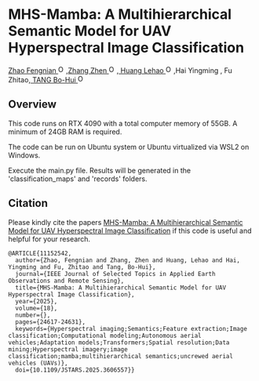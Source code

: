 # MHS-Mamba: A Multihierarchical Semantic Model for UAV Hyperspectral Image Classification

<a href="https://orcid.org/0009-0006-0081-7311"> Zhao Fengnian <img alt="ORCID logo" src="https://info.orcid.org/wp-content/uploads/2019/11/orcid_16x16.png" width="16" height="16" /></a>,<a href="https://orcid.org/0000-0002-2300-7112">Zhang Zhen <img alt="ORCID logo" src="https://info.orcid.org/wp-content/uploads/2019/11/orcid_16x16.png" width="16" height="16" /></a>,<a href="https://orcid.org/0009-0008-4239-2088"> Huang Lehao <img alt="ORCID logo" src="https://info.orcid.org/wp-content/uploads/2019/11/orcid_16x16.png" width="16" height="16" /></a>,Hai Yingming , Fu Zhitao,<a href="https://orcid.org/0000-0002-1918-5346"> TANG Bo-Hui <img alt="ORCID logo" src="https://info.orcid.org/wp-content/uploads/2019/11/orcid_16x16.png" width="16" height="16" /></a>

<h2>Overview</h2>
This code runs on RTX 4090 with a total computer memory of 55GB. A minimum of 24GB RAM is required.

The code can be run on Ubuntu system or Ubuntu virtualized via WSL2 on Windows.

Execute the main.py file. Results will be generated in the 'classification_maps' and 'records' folders.


## Citation
Please kindly cite the papers [MHS-Mamba: A Multihierarchical Semantic Model for UAV Hyperspectral Image Classification](https://ieeexplore.ieee.org/document/11152542) if this code is useful and helpful for your research.
```
@ARTICLE{11152542,
  author={Zhao, Fengnian and Zhang, Zhen and Huang, Lehao and Hai, Yingming and Fu, Zhitao and Tang, Bo-Hui},
  journal={IEEE Journal of Selected Topics in Applied Earth Observations and Remote Sensing}, 
  title={MHS-Mamba: A Multihierarchical Semantic Model for UAV Hyperspectral Image Classification}, 
  year={2025},
  volume={18},
  number={},
  pages={24617-24631},
  keywords={Hyperspectral imaging;Semantics;Feature extraction;Image classification;Computational modeling;Autonomous aerial vehicles;Adaptation models;Transformers;Spatial resolution;Data mining;Hyperspectral imagery;image classification;mamba;multihierarchical semantics;uncrewed aerial vehicles (UAVs)},
  doi={10.1109/JSTARS.2025.3606557}}

```

